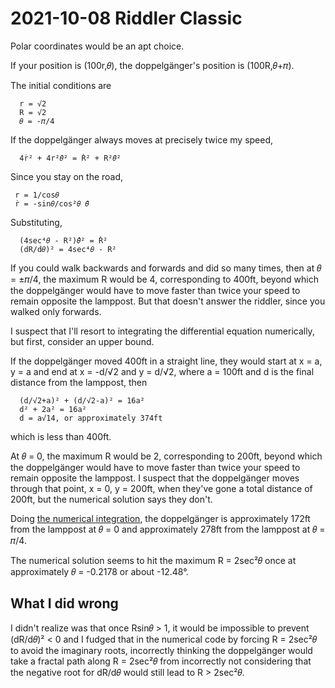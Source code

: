 2021-10-08 Riddler Classic
==========================
Polar coordinates would be an apt choice.

If your position is (100r,𝜃), the doppelgänger's position is (100R,𝜃+𝜋).

The initial conditions are
```
  r = √2
  R = √2
  𝜃 = -𝜋/4
```

If the doppelgänger always moves at precisely twice my speed,
```
  4ṙ² + 4r²𝜃̇² = Ṙ² + R²𝜃̇²
```

Since you stay on the road,
```
 r = 1/cos𝜃
 ṙ = -sin𝜃/cos²𝜃 𝜃̇
```

Substituting,
```
  (4sec⁴𝜃 - R²)𝜃̇̇² = Ṙ²
  (dR/d𝜃)² = 4sec⁴𝜃 - R²
```
If you could walk backwards and forwards and did so many times, then
at 𝜃 = ±𝜋/4, the maximum R would be 4, corresponding to 400ft, beyond
which the doppelgänger would have to move faster than twice your speed
to remain opposite the lamppost.  But that doesn't answer the riddler,
since you walked only forwards.

I suspect that I'll resort to integrating the differential equation
numerically, but first, consider an upper bound.

If the doppelgänger moved 400ft in a straight line, they would start
at x = a, y = a and end at x = -d/√2 and y = d/√2, where a = 100ft
and d is the final distance from the lamppost, then
```
  (d/√2+a)² + (d/√2-a)² = 16a²
  d² + 2a² = 16a²
  d = a√14, or approximately 374ft
```
which is less than 400ft.

At 𝜃 = 0, the maximum R would be 2, corresponding to 200ft, beyond which
the doppelgänger would have to move faster than twice your speed
to remain opposite the lamppost.  I suspect that the doppelgänger moves
through that point, x = 0, y = 200ft, when they've gone a total distance
of 200ft, but the numerical solution says they don't.

Doing [the numerical integration](20211008c.hs), the doppelgänger is
approximately 172ft from the lamppost at 𝜃 = 0 and approximately 278ft
from the lamppost at 𝜃 = 𝜋/4.

The numerical solution seems to hit the maximum R = 2sec²𝜃 once at
approximately 𝜃 = -0.2178 or about -12.48°.

What I did wrong
----------------
I didn't realize was that once Rsin𝜃 > 1, it would be impossible to
prevent (dR/d𝜃)² < 0 and I fudged that in the numerical code by forcing
R = 2sec²𝜃 to avoid the imaginary roots, incorrectly thinking the
doppelgänger would take a fractal path along R = 2sec²𝜃 from incorrectly
not considering that the negative root for dR/d𝜃 would still lead to
R > 2sec²𝜃.
